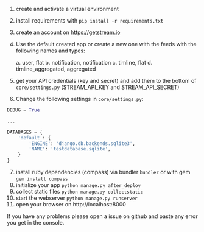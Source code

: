 1. create and activate a virtual environment
2. install requirements with `pip install -r requirements.txt`
3. create an account on https://getstream.io
4. Use the default created app or create a new one with the feeds with the
   following names and types:

    a. user, flat
    b. notification, notification
    c. timline, flat
    d. timline_aggregated, aggregated

5. get your API credentials (key and secret) and add them to the bottom of
   `core/settings.py` (STREAM_API_KEY and STREAM_API_SECRET)
6. Change the following settings in `core/settings.py`:

```python
DEBUG = True

...

DATABASES = {
    'default': {
        'ENGINE': 'django.db.backends.sqlite3',
        'NAME': 'testdatabase.sqlite',
    }
}

```

7. install ruby dependencies (compass) via bundler `bundler` or with gem `gem install compass`
8. initialize your app `python manage.py after_deploy`
9. collect static files `python manage.py collectstatic`
10. start the webserver `python manage.py runserver`
11. open your browser on http://localhost:8000

If you have any problems please open a issue on github and paste any error you get in the console.
